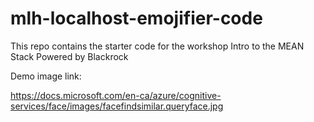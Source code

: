 # mlh-localhost-emojifier-code

This repo contains the starter code for the workshop Intro to the MEAN Stack Powered by Blackrock

Demo image link:

https://docs.microsoft.com/en-ca/azure/cognitive-services/face/images/facefindsimilar.queryface.jpg
